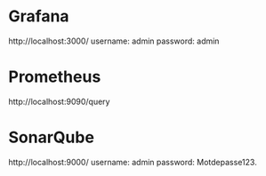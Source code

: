 # Grafana
http://localhost:3000/
username: admin
password: admin

# Prometheus
http://localhost:9090/query


# SonarQube
http://localhost:9000/
username: admin
password: Motdepasse123.

